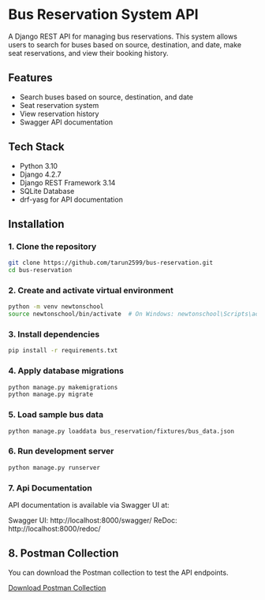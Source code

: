 # Bus Reservation System API

A Django REST API for managing bus reservations. This system allows users to search for buses based on source, destination, and date, make seat reservations, and view their booking history.

## Features

- Search buses based on source, destination, and date
- Seat reservation system
- View reservation history
- Swagger API documentation

## Tech Stack

- Python 3.10
- Django 4.2.7
- Django REST Framework 3.14
- SQLite Database
- drf-yasg for API documentation

## Installation

### 1. Clone the repository
```bash
git clone https://github.com/tarun2599/bus-reservation.git
cd bus-reservation
```

### 2. Create and activate virtual environment
```bash
python -m venv newtonschool
source newtonschool/bin/activate  # On Windows: newtonschool\Scripts\activate
```

### 3. Install dependencies
```bash
pip install -r requirements.txt
```

### 4. Apply database migrations
```bash
python manage.py makemigrations
python manage.py migrate
```

### 5. Load sample bus data
```bash
python manage.py loaddata bus_reservation/fixtures/bus_data.json
```

### 6. Run development server
```bash
python manage.py runserver
```

### 7. Api Documentation
API documentation is available via Swagger UI at:

Swagger UI: http://localhost:8000/swagger/
ReDoc: http://localhost:8000/redoc/

## 8. Postman Collection

You can download the Postman collection to test the API endpoints.

[Download Postman Collection](./postman/bus_reservation_collection.json)
